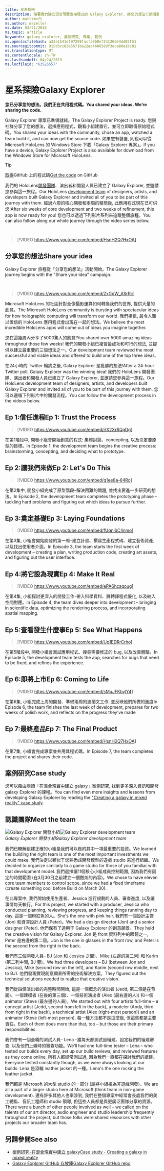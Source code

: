 ```yaml
---
title: 星系探險
description: 隨著我們建立混合現實應用程式的 Galaxy Explorer, 將您的想法行銷活動分享給的優勝者。
author: mattzmsft
ms.author: mazeller
ms.date: 03/21/2018
ms.topic: article
keywords: galaxy explorer, 案例研究, 專案, 範例
ms.openlocfilehash: a33a1541ef97298facfa9b0ef2d126654dd02f51
ms.sourcegitcommit: 915d3cc63a5571ba22ac4608589f3eca8da1bc81
ms.translationtype: MT
ms.contentlocale: zh-TW
ms.lasthandoff: 04/24/2019
ms.locfileid: "63526557"
---
```

# <a name="galaxy-explorer"></a><span data-ttu-id="de590-104">星系探險</span><span class="sxs-lookup"><span data-stu-id="de590-104">Galaxy Explorer</span></span>

<span data-ttu-id="de590-105">**您已分享您的想法。我們正在共用程式碼。**</span><span class="sxs-lookup"><span data-stu-id="de590-105">**You shared your ideas. We’re sharing the code.**</span></span>

<span data-ttu-id="de590-106">Galaxy Explorer 專案已準備就緒。</span><span class="sxs-lookup"><span data-stu-id="de590-106">The Galaxy Explorer Project is ready.</span></span> <span data-ttu-id="de590-107">您與社群分享了您的想法，選擇應用程式，觀看小組建置它，並可立即取得原始程式碼。</span><span class="sxs-lookup"><span data-stu-id="de590-107">You shared your ideas with the community, chose an app, watched a team build it, and can now get the source code.</span></span> <span data-ttu-id="de590-108">如果您有裝置, 則也可以從 Microsoft HoloLens 的 Windows Store 下載「Galaxy Explorer 專案」。</span><span class="sxs-lookup"><span data-stu-id="de590-108">If you have a device, Galaxy Explorer Project is also available for download from the Windows Store for Microsoft HoloLens.</span></span>
>[!TIP]
><span data-ttu-id="de590-109">[取得](https://github.com/Microsoft/GalaxyExplorer)GitHub 上的程式碼</span><span class="sxs-lookup"><span data-stu-id="de590-109">[Get the code](https://github.com/Microsoft/GalaxyExplorer) on GitHub</span></span>

<span data-ttu-id="de590-110">我們的 HoloLens[開發團隊](galaxy-explorer.md#meet-the-team)、演出者和開發人員已建立了 Galaxy Explorer, 並邀請您參與這一旅程。</span><span class="sxs-lookup"><span data-stu-id="de590-110">Our HoloLens [development team](galaxy-explorer.md#meet-the-team) of designers, artists, and developers built Galaxy Explorer and invited all of you to be part of this journey with them.</span></span> <span data-ttu-id="de590-111">經過六周的核心開發和兩周的精簡後, 此應用程式現在已可供您!</span><span class="sxs-lookup"><span data-stu-id="de590-111">After six weeks of core development and two weeks of refinement, this app is now ready for you!</span></span> <span data-ttu-id="de590-112">您也可以透過下列影片系列來追蹤整個旅程。</span><span class="sxs-lookup"><span data-stu-id="de590-112">You can also follow along our whole journey through the video series below.</span></span>

<br>

>[!VIDEO https://www.youtube.com/embed/HsnH2Q7HxOA]

## <a name="share-your-idea"></a><span data-ttu-id="de590-113">分享您的想法</span><span class="sxs-lookup"><span data-stu-id="de590-113">Share your idea</span></span>

<span data-ttu-id="de590-114">Galaxy Explorer 旅程從「分享您的想法」活動開始。</span><span class="sxs-lookup"><span data-stu-id="de590-114">The Galaxy Explorer journey begins with the "Share your idea" campaign.</span></span>

<br>

>[!VIDEO https://www.youtube.com/embed/ZxGdW_ASrRc]

<span data-ttu-id="de590-115">Microsoft HoloLens 的社區針對全像攝影運算如何轉換我們的世界, 提供大量的創意。</span><span class="sxs-lookup"><span data-stu-id="de590-115">The Microsoft HoloLens community is bursting with spectacular ideas for how holographic computing will transform our world.</span></span> <span data-ttu-id="de590-116">我們相信, 最令人難以置信的 HoloLens 應用程式會出現在一起的想法。</span><span class="sxs-lookup"><span data-stu-id="de590-116">We believe the most incredible HoloLens apps will come out of ideas you imagine together.</span></span>

<span data-ttu-id="de590-117">您在這幾周內分享了5000驚人的創意!</span><span class="sxs-lookup"><span data-stu-id="de590-117">You shared over 5000 amazing ideas throughout those few weeks!</span></span> <span data-ttu-id="de590-118">我們的開發小組已複習最成功和可行的想法, 並提供以建立最重要的三個想法之一。</span><span class="sxs-lookup"><span data-stu-id="de590-118">Our development team reviewed the most successful and viable ideas and offered to build one of the top three ideas.</span></span>

<span data-ttu-id="de590-119">在24小時的 Twitter 輪詢之後, Galaxy Explorer 是獲勝的想法!</span><span class="sxs-lookup"><span data-stu-id="de590-119">After a 24-hour Twitter poll, Galaxy Explorer was the winning idea!</span></span> <span data-ttu-id="de590-120">我們的 HoloLens 開發團隊、演出者和開發人員已建立了 Galaxy Explorer, 並邀請您參與這一旅程。</span><span class="sxs-lookup"><span data-stu-id="de590-120">Our HoloLens development team of designers, artists, and developers built Galaxy Explorer and invited all of you to be part of this journey with them.</span></span> <span data-ttu-id="de590-121">您可以遵循下列影片中的開發流程。</span><span class="sxs-lookup"><span data-stu-id="de590-121">You can follow the development process in the videos below.</span></span>

## <a name="ep-1-trust-the-process"></a><span data-ttu-id="de590-122">Ep 1:信任進程</span><span class="sxs-lookup"><span data-stu-id="de590-122">Ep 1: Trust the Process</span></span>

>[!VIDEO https://www.youtube.com/embed/rIX2XrRQgDg]

<span data-ttu-id="de590-123">在第1階段中, 開發小組會開始創意的程式: 集體討論、concepting, 以及決定要原型的目標。</span><span class="sxs-lookup"><span data-stu-id="de590-123">In Episode 1, the development team begins the creative process: brainstorming, concepting, and deciding what to prototype.</span></span>

## <a name="ep-2-lets-do-this"></a><span data-ttu-id="de590-124">Ep 2:讓我們來做</span><span class="sxs-lookup"><span data-stu-id="de590-124">Ep 2: Let's Do This</span></span>

>[!VIDEO https://www.youtube.com/embed/q1ee8a-84Ro]

<span data-ttu-id="de590-125">在第2集中, 開發小組完成了原型階段–解決困難的問題, 並找出要進一步研究的想法。</span><span class="sxs-lookup"><span data-stu-id="de590-125">In Episode 2, the development team completes the prototyping phase – tackling hard problems and figuring out which ideas to pursue further.</span></span>

## <a name="ep-3-laying-foundations"></a><span data-ttu-id="de590-126">Ep 3:奠定基礎</span><span class="sxs-lookup"><span data-stu-id="de590-126">Ep 3: Laying Foundations</span></span>

>[!VIDEO https://www.youtube.com/embed/fUqni6C4nmo]

<span data-ttu-id="de590-127">在第3集, 小組會開始開發的第一周–建立計畫、撰寫生產程式碼、建立藝術資產, 以及找出使用者介面。</span><span class="sxs-lookup"><span data-stu-id="de590-127">In Episode 3, the team starts the first week of development – creating a plan, writing production code, creating art assets, and figuring out the user interface.</span></span>

## <a name="ep-4-make-it-real"></a><span data-ttu-id="de590-128">Ep 4:將它設為現實</span><span class="sxs-lookup"><span data-stu-id="de590-128">Ep 4: Make It Real</span></span>

>[!VIDEO https://www.youtube.com/embed/ePA6hcaqoug]

<span data-ttu-id="de590-129">在第4集, 小組探討更深入的開發工作-帶入科學資料、將轉譯程式優化, 以及納入空間對應。</span><span class="sxs-lookup"><span data-stu-id="de590-129">In Episode 4, the team dives deeper into development – bringing in scientific data, optimizing the rendering process, and incorporating spatial mapping.</span></span>

## <a name="ep-5-see-what-happens"></a><span data-ttu-id="de590-130">Ep 5:查看發生什麼事</span><span class="sxs-lookup"><span data-stu-id="de590-130">Ep 5: See What Happens</span></span>

>[!VIDEO https://www.youtube.com/embed/Up1EDRrCrho]

<span data-ttu-id="de590-131">在第5階段中, 開發小組會測試應用程式、搜尋需要修正的 bug, 以及改善體驗。</span><span class="sxs-lookup"><span data-stu-id="de590-131">In Episode 5, the development team tests the app, searches for bugs that need to be fixed, and refines the experience.</span></span>

## <a name="ep-6-coming-to-life"></a><span data-ttu-id="de590-132">Ep 6:即將上市</span><span class="sxs-lookup"><span data-stu-id="de590-132">Ep 6: Coming to Life</span></span>

>[!VIDEO https://www.youtube.com/embed/sMuJFKbylY4]

<span data-ttu-id="de590-133">在第6集, 小組完成上周的開發、準備兩周的波蘭文工作, 並反映他們所做的進度</span><span class="sxs-lookup"><span data-stu-id="de590-133">In Episode 6, the team finishes the last week of development, prepares for two weeks of polish work, and reflects on the progress they’ve made</span></span>

## <a name="ep-7-the-final-product"></a><span data-ttu-id="de590-134">Ep 7:最終產品</span><span class="sxs-lookup"><span data-stu-id="de590-134">Ep 7: The Final Product</span></span>

>[!VIDEO https://www.youtube.com/embed/HsnH2Q7HxOA]

<span data-ttu-id="de590-135">在第7集, 小組會完成專案並共用其程式碼。</span><span class="sxs-lookup"><span data-stu-id="de590-135">In Episode 7, the team completes the project and shares their code.</span></span>

## <a name="case-study"></a><span data-ttu-id="de590-136">案例研究</span><span class="sxs-lookup"><span data-stu-id="de590-136">Case study</span></span>

<span data-ttu-id="de590-137">您可以藉由閱讀「[在混合現實中建立 galaxy」案例研究](case-study-creating-a-galaxy-in-mixed-reality.md), 找到更多深入資訊和開發 galaxy Explorer 的課程。</span><span class="sxs-lookup"><span data-stu-id="de590-137">You can find even more insights and lessons from developing Galaxy Explorer by reading the ["Creating a galaxy in mixed reality" case study](case-study-creating-a-galaxy-in-mixed-reality.md).</span></span>

## <a name="meet-the-team"></a><span data-ttu-id="de590-138">認識團隊</span><span class="sxs-lookup"><span data-stu-id="de590-138">Meet the team</span></span>

<span data-ttu-id="de590-139">![Galaxy Explorer 開發小組](images/syiteampic.jpg)</span><span class="sxs-lookup"><span data-stu-id="de590-139">![Galaxy Explorer development team](images/syiteampic.jpg)</span></span><br>
<span data-ttu-id="de590-140">*Galaxy Explorer 開發小組*</span><span class="sxs-lookup"><span data-stu-id="de590-140">*Galaxy Explorer development team*</span></span>

<span data-ttu-id="de590-141">我們已瞭解組建正確的小組是我們可以做的其中一項最重要的投資。</span><span class="sxs-lookup"><span data-stu-id="de590-141">We learned the building the right team is one of the most important investments we could make.</span></span> <span data-ttu-id="de590-142">我們決定以類似于您熟悉該開發模型的遊戲 studio 來進行組織。</span><span class="sxs-lookup"><span data-stu-id="de590-142">We decided to organize similarly to a game studio for those of you familiar with that development model.</span></span> <span data-ttu-id="de590-143">我們選擇讓11個核心小組成員控制範圍, 因為我們有固定的時間範圍 (在3月30日之前建立一個酷炫的內容)。</span><span class="sxs-lookup"><span data-stu-id="de590-143">We chose to have eleven core team members to control scope, since we had a fixed timeframe (create something cool before Build on March 30).</span></span>

<span data-ttu-id="de590-144">在此專案中, 我們開始使用生產者、Jessica 進行規劃的人員、審查進度, 以及讓事情每天執行。</span><span class="sxs-lookup"><span data-stu-id="de590-144">For this project, we started with a producer, Jessica who conducted planning, reviewing progress, and keeping things running day to day.</span></span> <span data-ttu-id="de590-145">這是一個粉紅色的人。</span><span class="sxs-lookup"><span data-stu-id="de590-145">She's the one with pink hair.</span></span> <span data-ttu-id="de590-146">我們有一個設計主管 (Jon) 和資深設計人員 (Peter)。</span><span class="sxs-lookup"><span data-stu-id="de590-146">We had a design director (Jon) and a senior designer (Peter).</span></span> <span data-ttu-id="de590-147">他們保有了適用于 Galaxy Explorer 的創意願景。</span><span class="sxs-lookup"><span data-stu-id="de590-147">They held the creative vision for Galaxy Explorer.</span></span> <span data-ttu-id="de590-148">Jon 是 front 資料列中的眼鏡之一, Peter 是右邊的第二個。</span><span class="sxs-lookup"><span data-stu-id="de590-148">Jon is the one in glasses in the front row, and Peter is the second from the right in the back.</span></span>

<span data-ttu-id="de590-149">我們有三個開發人員– BJ (Jon 和 Jessica 之間)、Mike (左邊的第二列) 和 Karim (第二列中間, BJ 旁)。</span><span class="sxs-lookup"><span data-stu-id="de590-149">We had three developers – BJ (between Jon and Jessica), Mike (second row on the left), and Karim (second row middle, next to BJ).</span></span> <span data-ttu-id="de590-150">他們發現實現創意願景所需的技術解決方案。</span><span class="sxs-lookup"><span data-stu-id="de590-150">They figured out the technical solutions needed to realize that creative vision.</span></span>

<span data-ttu-id="de590-151">我們從四個演出者的完整時間開始, 這是一個概念的演出者 (Jedd, 第二個是在背面)、一個建模者 (在後的第三個)、一個技術演出者 (Alex (最右邊的人)) 和一個 animator (Steve (最左邊的人員)。</span><span class="sxs-lookup"><span data-stu-id="de590-151">We started out with four artists full-time – a concept artist (Jedd, second from left in the back), a modeler (Andy, third from right in the back), a technical artist (Alex (right-most person)) and an animator (Steve (left-most person).</span></span> <span data-ttu-id="de590-152">每一種方法都不是這麼做, 但這些都是主要責任。</span><span class="sxs-lookup"><span data-stu-id="de590-152">Each of them does more than that, too – but those are their primary responsibilities.</span></span>

<span data-ttu-id="de590-153">我們會有一個全職的測試人員– Lena –誰每天都測試過組建、設定我們的組建審查, 以及他們上線時的審查功能。</span><span class="sxs-lookup"><span data-stu-id="de590-153">We’ll had one full-time tester – Lena – who tested our builds every day, set up our build reviews, and reviewed features as they come online.</span></span> <span data-ttu-id="de590-154">所有人都經常測試過, 因為我們一直都在探討我們的組建。</span><span class="sxs-lookup"><span data-stu-id="de590-154">Everyone tested constantly though, as we were always looking at our builds.</span></span> <span data-ttu-id="de590-155">Lena 是滾輪 leather jacket 的一種。</span><span class="sxs-lookup"><span data-stu-id="de590-155">Lena's the one rocking the leather jacket.</span></span>

<span data-ttu-id="de590-156">我們都是 Microsoft 的大型 studio 的一部分 (請將小組視為非遊戲開發)。</span><span class="sxs-lookup"><span data-stu-id="de590-156">We are all a part of a larger studio here at Microsoft (think team in non-game development).</span></span> <span data-ttu-id="de590-157">還有許多其他人也牽涉到, 我們在整個專案中經常會長處我們的美工總監、音訊工程師和 studio 領導, 但這些人員都是與更廣泛團隊分享的資源。</span><span class="sxs-lookup"><span data-stu-id="de590-157">There were a bunch of other people involved as well – we called on the talents of our art director, audio engineer and studio leadership frequently throughout the project, but those folks were shared resources with other projects our broader team has.</span></span>

## <a name="see-also"></a><span data-ttu-id="de590-158">另請參閱</span><span class="sxs-lookup"><span data-stu-id="de590-158">See also</span></span>
* [<span data-ttu-id="de590-159">案例研究-在混合現實中建立 galaxy</span><span class="sxs-lookup"><span data-stu-id="de590-159">Case study - Creating a galaxy in mixed reality</span></span>](case-study-creating-a-galaxy-in-mixed-reality.md)
* [<span data-ttu-id="de590-160">Galaxy Explorer GitHub 存放庫</span><span class="sxs-lookup"><span data-stu-id="de590-160">Galaxy Explorer GitHub repo</span></span>](https://github.com/Microsoft/GalaxyExplorer)
